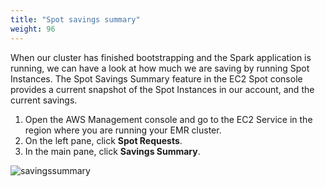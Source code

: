 ```yaml
---
title: "Spot savings summary"
weight: 96
---
```


When our cluster has finished bootstrapping and the Spark application is running, we can have a look at how much we are saving by running Spot Instances. The Spot Savings Summary feature in the EC2 Spot console provides a current snapshot of the Spot Instances in our account, and the current savings.

1. Open the AWS Management console and go to the EC2 Service in the region where you are running your EMR cluster. 
2. On the left pane, click **Spot Requests**.
3. In the main pane, click **Savings Summary**.

![savingssummary](/images/running-emr-spark-apps-on-spot/savingssummary.png)

